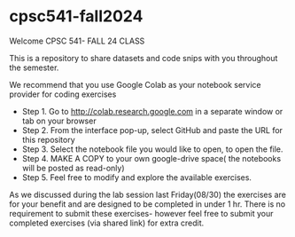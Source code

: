 # cpsc541-fall2024

Welcome CPSC 541- FALL 24 CLASS

This is a repository to share datasets and code snips with you throughout the semester.

We recommend that you use Google Colab as your notebook service provider for coding exercises
 
* Step 1. Go to http://colab.research.google.com in a separate window or tab on your browser
* Step 2. From the interface pop-up, select GitHub and paste the URL for this repository
* Step 3. Select the notebook file you would like to open, to open the file.
* Step 4. MAKE A COPY to your own google-drive space( the notebooks will be posted as read-only)
* Step 5. Feel free to modify and explore the available exercises.


As we discussed during the lab session last Friday(08/30) the exercises are for your benefit and are designed to be completed in under 1 hr.
There is no requirement to submit these exercises- however feel free to submit your completed exercises (via shared link) for extra credit.
